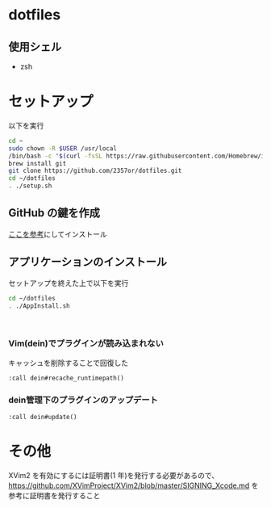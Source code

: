 # dotfiles


## 使用シェル

- zsh


# セットアップ

以下を実行
```sh
cd ~
sudo chown -R $USER /usr/local
/bin/bash -c "$(curl -fsSL https://raw.githubusercontent.com/Homebrew/install/master/install.sh)"
brew install git
git clone https://github.com/2357or/dotfiles.git
cd ~/dotfiles
. ./setup.sh
```


## GitHub の鍵を作成

[ここを参考](https://qiita.com/shizuma/items/2b2f873a0034839e47ce)にしてインストール


## アプリケーションのインストール

セットアップを終えた上で以下を実行
```sh
cd ~/dotfiles
. ./AppInstall.sh
```


<br>


### Vim(dein)でプラグインが読み込まれない

キャッシュを削除することで回復した
```
:call dein#recache_runtimepath()
```

### dein管理下のプラグインのアップデート
```
:call dein#update()
```

# その他

XVim2 を有効にするには証明書(1 年)を発行する必要があるので、
https://github.com/XVimProject/XVim2/blob/master/SIGNING_Xcode.md
を参考に証明書を発行すること
